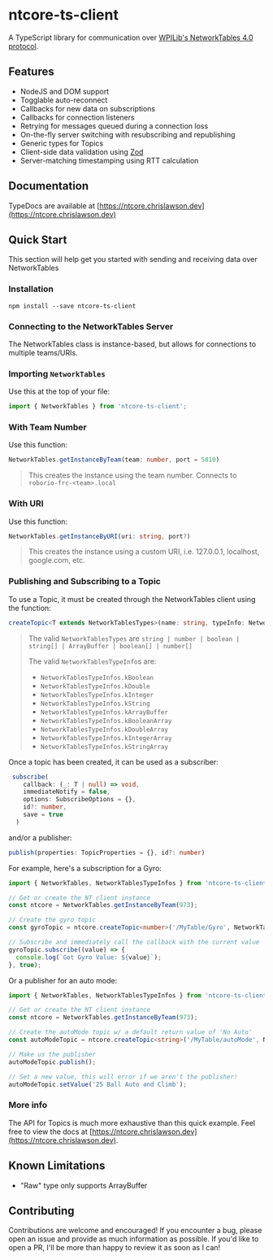 # ntcore-ts-client

A TypeScript library for communication over [WPILib's NetworkTables 4.0 protocol](https://github.com/wpilibsuite/allwpilib/blob/main/ntcore/doc/networktables4.adoc).

## Features

- NodeJS and DOM support
- Togglable auto-reconnect
- Callbacks for new data on subscriptions
- Callbacks for connection listeners
- Retrying for messages queued during a connection loss
- On-the-fly server switching with resubscribing and republishing
- Generic types for Topics
- Client-side data validation using [Zod](https://github.com/colinhacks/zod)
- Server-matching timestamping using RTT calculation

## Documentation

TypeDocs are available at [https://ntcore.chrislawson.dev](https://ntcore.chrislawson.dev)

## Quick Start

This section will help get you started with sending and receiving data over NetworkTables

### Installation

`npm install --save ntcore-ts-client`

### Connecting to the NetworkTables Server

The NetworkTables class is instance-based, but allows for connections to multiple teams/URIs.

### Importing `NetworkTables`

Use this at the top of your file:

```typescript
import { NetworkTables } from 'ntcore-ts-client';
```

### With Team Number

Use this function:

```typescript
NetworkTables.getInstanceByTeam(team: number, port = 5810)
```

> This creates the instance using the team number. Connects to `roborio-frc-<team>.local`

### With URI

Use this function:

```typescript
NetworkTables.getInstanceByURI(uri: string, port?)
```

> This creates the instance using a custom URI, i.e. 127.0.0.1, localhost, google.com, etc.

### Publishing and Subscribing to a Topic

To use a Topic, it must be created through the NetworkTables client using the function:

```typescript
createTopic<T extends NetworkTablesTypes>(name: string, typeInfo: NetworkTablesTypeInfo, defaultValue?: T)
```

> The valid `NetworkTablesTypes` are `string | number | boolean | string[] | ArrayBuffer | boolean[] | number[]`
>
> The valid `NetworkTablesTypeInfo`s are:
>
> - `NetworkTablesTypeInfos.kBoolean`
> - `NetworkTablesTypeInfos.kDouble`
> - `NetworkTablesTypeInfos.kInteger`
> - `NetworkTablesTypeInfos.kString`
> - `NetworkTablesTypeInfos.kArrayBuffer`
> - `NetworkTablesTypeInfos.kBooleanArray`
> - `NetworkTablesTypeInfos.kDoubleArray`
> - `NetworkTablesTypeInfos.kIntegerArray`
> - `NetworkTablesTypeInfos.kStringArray`

Once a topic has been created, it can be used as a subscriber:

```typescript
 subscribe(
    callback: (_: T | null) => void,
    immediateNotify = false,
    options: SubscribeOptions = {},
    id?: number,
    save = true
  )
```

and/or a publisher:

```typescript
publish(properties: TopicProperties = {}, id?: number)
```

For example, here's a subscription for a Gyro:

```typescript
import { NetworkTables, NetworkTablesTypeInfos } from 'ntcore-ts-client';

// Get or create the NT client instance
const ntcore = NetworkTables.getInstanceByTeam(973);

// Create the gyro topic
const gyroTopic = ntcore.createTopic<number>('/MyTable/Gyro', NetworkTablesTypeInfos.kDouble);

// Subscribe and immediately call the callback with the current value
gyroTopic.subscribe((value) => {
  console.log(`Got Gyro Value: ${value}`);
}, true);
```

Or a publisher for an auto mode:

```typescript
import { NetworkTables, NetworkTablesTypeInfos } from 'ntcore-ts-client';

// Get or create the NT client instance
const ntcore = NetworkTables.getInstanceByTeam(973);

// Create the autoMode topic w/ a default return value of 'No Auto'
const autoModeTopic = ntcore.createTopic<string>('/MyTable/autoMode', NetworkTablesTypeInfos.kString, 'No Auto');

// Make us the publisher
autoModeTopic.publish();

// Set a new value, this will error if we aren't the publisher!
autoModeTopic.setValue('25 Ball Auto and Climb');
```

### More info

The API for Topics is much more exhaustive than this quick example. Feel free to view the docs at [https://ntcore.chrislawson.dev](https://ntcore.chrislawson.dev).

## Known Limitations

- "Raw" type only supports ArrayBuffer

## Contributing

Contributions are welcome and encouraged! If you encounter a bug, please open an issue and provide as much information as possible. If you'd like to open a PR, I'll be more than happy to review it as soon as I can!

